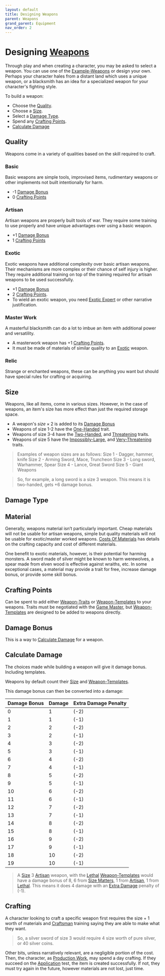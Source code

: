 ```yaml
---
layout: default
title: Designing Weapons
parent: Weapons
grand_parent: Equipment
nav_order: 2
---
```

# Designing [Weapons](Core/Weapons)
Through play and when creating a character, you may be asked to select a weapon. You can use one of the [Example-Weapons](Example-Weapons) or design your own. Perhaps your character hales from a distant land which uses a unique weapon, or a blacksmith has an idea for a specialized weapon for your character's fighting style.

To build a weapon:
- Choose the [Quality](#Quality).
- Choose a [Size](#Size).
- Select a [Damage Type](#Damage%20Type).
- Spend any [Crafting Points](#Crafting%20Points).
- [Calculate Damage](#Calculate%20Damage)

## Quality
Weapons come in a variety of qualities based on the skill required to craft.
### Basic
Basic weapons are simple tools, improvised items, rudimentary weapons or other implements not built intentionally for harm.
* -1 [Damage Bonus](#Damage%20Bonus)
* 0 [Crafting Points](#Crafting%20Points)

### Artisan
Artisan weapons are properly built tools of war. They require some training to use properly and have unique advantages over using a basic weapon.
* +1 [Damage Bonus](#Damage%20Bonus)
* 1 [Crafting Points](#Crafting%20Points)

### Exotic
Exotic weapons have additional complexity over basic artisan weapons. Their mechanisms are more complex or their chance of self injury is higher. They require additional training on top of the training required for artisan weapons to be used successfully. 
* +1 [Damage Bonus](#Damage%20Bonus)
* 2 [Crafting Points](#Crafting%20Points).
* To wield an exotic weapon, you need [Exotic Expert](Combat-Training#Exotic%20Expert) or other narrative justification.

### Master Work
A masterful blacksmith can do a lot to imbue an item with additional power and versatility. 
* A masterwork weapon has +1 [Crafting Points](#Crafting%20Points).
* It must be made of materials of similar quality to an [Exotic](#Exotic) weapon.

### Relic
Strange or enchanted weapons, these can be anything you want but should have special rules for crafting or acquiring.

## Size
Weapons, like all items, come in various sizes. However, in the case of weapons, an item's size has more effect than just the required storage space. 
- A weapon's $size \times 2$ is added to its [Damage Bonus](#Damage%20Bonus)
- Weapons of size 1-2 have the [One-Handed](Game/Core/Blocks/One-Handed) trait.
- Weapons of size 3-4 have the [Two-Handed](Game/Core/Blocks/Two-Handed), and [Threatening](Game/Core/Blocks/Threatening) traits.
- Weapons of size 5 have the [Impossibly-Large](Game/Core/Blocks/Impossibly-Large), and [Very-Threatening](Game/Core/Blocks/Very-Threatening) traits.

> Examples of weapon sizes are as follows:
Size 1 - Dagger, hammer, knife
Size 2 - Arming Sword, Mace, Truncheon
Size 3 - Long sword, Warhammer, Spear
Size 4 - Lance, Great Sword
Size 5 - Giant Weapons

> So, for example, a long sword is a size 3 weapon. This means it is two-handed, gets +6 damage bonus.


## Damage Type
## Material
Generally, weapons material isn’t particularly important. Cheap materials will not be usable for artisan weapons, simple but quality materials will not be usable for exotic/master worked weapons. [Costs Of Materials](Services#Costs%20Of%20Materials) has details on the crafting capacity and cost of different materials.

One benefit to exotic materials, however, is their potential for harming monsters. A sword made of silver might be known to harm werewolves, a spear made from elven wood is effective against wraiths, etc. In some exceptional cases, a material may provide a trait for free, increase damage bonus, or provide some skill bonus. 

## Crafting Points
Can be spent to add either [Weapon-Traits](Game/Core/Weapon-Traits) or [Weapon-Templates](Game/Weapon-Templates) to your weapons. Traits must be negotiated with the [Game Master](Game/Core/Terminology#Game%20Master), but [Weapon-Templates](Game/Weapon-Templates) are designed to be added to weapons directly.

## Damage Bonus
This is a way to [Calculate Damage](#Calculate%20Damage) for a weapon.

## Calculate Damage
The choices made while building a weapon will give it damage bonus. Including templates.

Weapons by default count their [Size](#Size) and [Weapon-Templates](Game/Weapon-Templates).

This damage bonus can then be converted into a damage:

| Damage Bonus | Damage | Extra Damage Penalty |
| ------------ | ------ | -------------------- |
| 0            | 1      | (-2)                 |
| 1            | 1      | (-1)                 |
| 2            | 2      | (-2)                 |
| 3            | 2      | (-1)                 |
| 4            | 3      | (-2)                 |
| 5            | 3      | (-1)                 |
| 6            | 4      | (-2)                 |
| 7            | 4      | (-1)                 |
| 8            | 5      | (-2)                 |
| 9            | 5      | (-1)                 |
| 10           | 6      | (-2)                 |
| 11           | 6      | (-1)                 |
| 12           | 7      | (-2)                 |
| 13           | 7      | (-1)                 |
| 14           | 8      | (-2)                 |
| 15           | 8      | (-1)                 |
| 16           | 9      | (-2)                 |
| 17           | 9      | (-1)                 |
| 18           | 10     | (-2)                 |
| 19           | 10     | (-1)                 |


> A [Size](#Size) 3 [Artisan](#Artisan) weapon, with the [Lethal](Game/Blocks/Lethal) [Weapon-Templates](Game/Weapon-Templates) would have a damage bonus of 8, 6 from [Size Matters](Core/Weapon-Traits#Size%20Matters), 1 from [Artisan](#Artisan), 1 from [Lethal](Core/Weapon-Traits#Lethal). This means it does 4 damage with an [Extra Damage](Game/Core/Attacks#Extra%20Damage) penalty of (-1).

## Crafting
A character looking to craft a specific weapon first requires the size + 1 worth of materials and [Craftsman](Craftsman) training saying they are able to make what they want. 

> So, a silver sword of size 3 would require 4 size worth of pure silver, or 40 silver coins. 

Other bits, unless narratively relevant, are a negligible portion of the cost. Then, the character, as [Production Work](Activities#Production%20Work), may spend a day crafting. If they succeed on the [Application](Core/Intelligence#Application) test, the item is created successfully. If not, they must try again in the future, however materials are not lost, just time. 